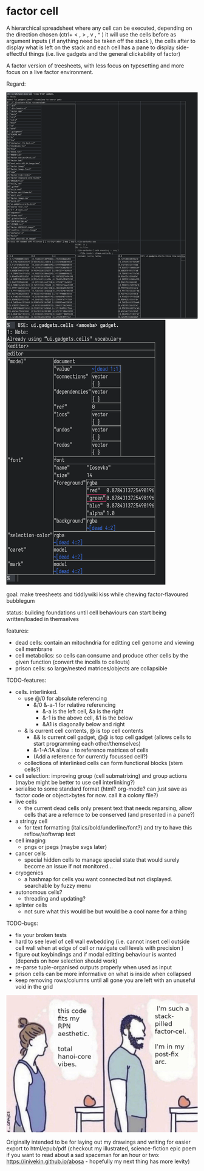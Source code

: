 # factor cell

A hierarchical spreadsheet where any cell can be executed, depending on the direction chosen (ctrl+  < , > , v , ^ ) it will use the cells before as argument inputs ( if anything need be taken off the stack ), the cells after to display what is left on the stack and each cell has a pane to display side-effectful things (i.e. live gadgets and the general clickability of factor)

A factor version of treesheets, with less focus on typesetting and more focus on a live factor environment.

Regard:

![a bunch of factor cells just doing some simple file reading and parsing](./imgs/1.png)
![a bunch of factor cells displaying a factor object sorta nicely](./imgs/3.png)

goal: make treesheets and tiddlywiki kiss while chewing factor-flavoured bubblegum

status: building foundations until cell behaviours can start being written/loaded in themselves

features:
- dead cells: contain an mitochndria for editting cell genome and viewing cell membrane
- cell metabolics: so cells can consume and produce other cells by the given function (convert the incells to cellouts)
- prison cells: so large/nested matrices/objects are collapsible

TODO-features:
- cells. interlinked.
    - use @/0 for absolute referencing
        - &/0 &-a-1 for relative referencing
            - &-a is the left cell, &a is the right
            - &-1 is the above cell, &1 is the below
            - &A1 is diagonally below and right
    - & Is current cell contents, @ is top cell contents
        - && Is current cell gadget, @@ is top cell gadget (allows cells to start programming each other/themselves)
        - &-1-A:1A allow `:` to reference matrices of cells
        - (Add a reference for currently focussed cell?)
    - collections of interlinked cells can form functional blocks (stem cells?)
- cell selection: improving group (cell submatrixing) and group actions (maybe might be better to use cell interlinking?)
- serialise to some standard format (html? org-mode? can just save as factor code or object>bytes for now. call it a colony file?)
- live cells
    - the current dead cells only present text that needs reparsing, allow cells that are a refernce to be conserved (and presented in a pane?)
- a stringy cell
    - for text formatting (italics/bold/underline/font?) and try to have this reflow/softwrap text
- cell imaging
    - pngs or jpegs (maybe svgs later)
- cancer cells
    - special hidden cells to manage special state that would surely become an issue if not monitored...
- cryogenics
    - a hashmap for cells you want connected but not displayed. searchable by fuzzy menu
- autonomous cells?
    - threading and updating?
- splinter cells
    - not sure what this would be but would be a cool name for a thing

TODO-bugs:
- fix your broken tests
- hard to see level of cell wall ewbedding (i.e. cannot insert cell outside cell wall when at edge of cell or navigate cell levels with precision )
- figure out keybindings and if modal editting behaviour is wanted (depends on how selection should work)
- re-parse tuple-organised outputs properly when used as input
- prison cells can be more informative on what is inside when collapsed
- keep removing rows/columns until all gone you are left with an unuseful void in the grid

![a bad and unfunny maymay](./imgs/stack-pilled.jpg)

Originally intended to be for laying out my drawings and writing for easier export to html/epub/pdf (checkout my illustrated, science-fiction epic poem if you want to read about a sad spaceman for an hour or two: https://inivekin.github.io/abosa - hopefully my next thing has more levity)

